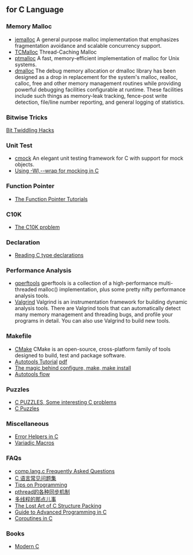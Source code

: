 ## for C Language

### Memory Malloc
- [jemalloc](https://github.com/jemalloc/jemalloc) A general purpose malloc implementation that emphasizes
fragmentation avoidance and scalable concurrency support.
- [TCMalloc](http://goog-perftools.sourceforge.net/doc/tcmalloc.html) Thread-Caching Malloc
- [ptmalloc](http://www.malloc.de/en/) A fast, memory-efficient implementation of malloc for Unix systems.
- [dmalloc](http://dmalloc.com/) The debug memory allocation or dmalloc library has been designed as a drop in replacement for the system's malloc, realloc, calloc, free and other memory management routines while providing powerful debugging facilities configurable at runtime. These facilities include such things as memory-leak tracking, fence-post write detection, file/line number reporting, and general logging of statistics.

### Bitwise Tricks
[Bit Twiddling Hacks](https://graphics.stanford.edu/~seander/bithacks.html)

### Unit Test
- [cmock](https://cmocka.org/) An elegant unit testing framework for C with support for mock objects.
- [Using -Wl,--wrap for mocking in C](http://sircmpwn.github.io/2016/07/19/Using-Wl-wrap-for-mocking-in-C.html)

### Function Pointer
- [The Function Pointer Tutorials](http://www.newty.de/fpt/index.html)

### C10K
- [The C10K problem](http://www.kegel.com/c10k.html)

### Declaration
- [Reading C type declarations](http://unixwiz.net/techtips/reading-cdecl.html)

### Performance Analysis
- [gperftools](https://github.com/gperftools/gperftools) gperftools is a collection of a high-performance multi-threaded malloc() implementation, plus some pretty nifty performance analysis tools.
- [Valgrind](http://valgrind.org/) Valgrind is an instrumentation framework for building dynamic analysis tools. There are Valgrind tools that can automatically detect many memory management and threading bugs, and profile your programs in detail. You can also use Valgrind to build new tools.

### Makefile
- [CMake](https://cmake.org/) CMake is an open-source, cross-platform family of tools designed to build, test and package software.
- [Autotools Tutorial](https://www.lrde.epita.fr/~adl/autotools.html) [pdf](./autotools-tutorial.pdf)
- [The magic behind configure, make, make install](https://robots.thoughtbot.com/the-magic-behind-configure-make-make-install)
- [Autotools flow](./autotools-flow.gif)

### Puzzles
- [C PUZZLES, Some interesting C problems](http://www.gowrikumar.com/c/index.php)
- [C Puzzles](https://chortle.ccsu.edu/CPuzzles/CPuzzlesMain.html)

### Miscellaneous
- [Error Helpers in C](http://mattjohnston.co/posts/2017/01/09/error-helpers-in-c.html)
- [Variadic Macros](https://gcc.gnu.org/onlinedocs/cpp/Variadic-Macros.html)

### FAQs
- [comp.lang.c Frequently Asked Questions](http://c-faq.com/)
- [C 语言常见问题集](http://c-faq-chn.sourceforge.net/ccfaq/ccfaq.html)
- [Tips on Programming](http://users.bestweb.net/~ctips/)
- [pthread的各种同步机制](https://casatwy.com/pthreadde-ge-chong-tong-bu-ji-zhi.html)
- [多线程的那点儿事](http://blog.csdn.net/feixiaoxing/article/details/7064559)
- [The Lost Art of C Structure Packing](http://www.catb.org/esr/structure-packing/)
- [Guide to Advanced Programming in C](http://pfacka.binaryparadise.com/articles/guide-to-advanced-programming-in-C.html?utm_source=statuscode&utm_medium=email)
- [Coroutines in C](https://www.chiark.greenend.org.uk/~sgtatham/coroutines.html)

### Books
- [Modern C](http://icube-icps.unistra.fr/img_auth.php/d/db/ModernC.pdf)

